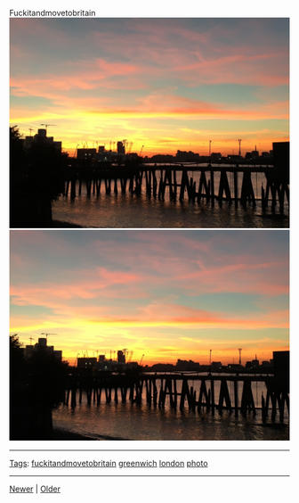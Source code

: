 <!--
title: Fuckitandmovetobritain
date: 2020-06-28T14:49:39.949Z
tags: fuckitandmovetobritain, greenwich, london, photo
-->




Fuckitandmovetobritain
![](153916572292-0.jpg)
![](153916572292-1.jpg)

<!--BOTTOM-POST-NAVIGATION-->
---

[Tags](tags.md): [fuckitandmovetobritain](tag-fuckitandmovetobritain.md) [greenwich](tag-greenwich.md) [london](tag-london.md) [photo](tag-photo.md)

---

[Newer](152439341312.md) | [Older](154079674677.md)